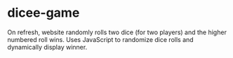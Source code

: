 # dicee-game
On refresh, website randomly rolls two dice (for two players) and the higher numbered roll wins.
Uses JavaScript to randomize dice rolls and dynamically display winner.

